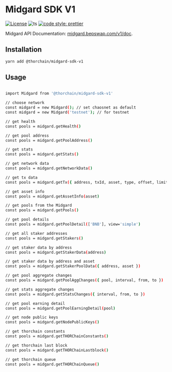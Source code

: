 # Midgard SDK V1

[![License](https://img.shields.io/npm/l/make-coverage-badge.svg)](https://opensource.org/licenses/MIT)
![ts](https://flat.badgen.net/badge/Built%20With/TypeScript/blue)
[![code style: prettier](https://img.shields.io/badge/code_style-prettier-ff69b4.svg?style=flat-square)](https://github.com/prettier/prettier)

Midgard API Documentation: [midgard.bepswap.com/v1/doc](https://midgard.bepswap.com/v1/doc).

## Installation

```sh
yarn add @thorchain/midgard-sdk-v1
```

## Usage

```sh

import Midgard from '@thorchain/midgard-sdk-v1'

// choose network
const midgard = new Midgard(); // set chaosnet as default
const midgard = new Midgard('testnet'); // for testnet

// get health
const pools = midgard.getHealth()

// get pool address
const pools = midgard.getPoolAddress()

// get stats
const pools = midgard.getStats()

// get network data
const pools = midgard.getNetworkData()

// get tx data
const pools = midgard.getTx({ address, txId, asset, type, offset, limit })

// get asset info
const pools = midgard.getAssetInfo(asset)

// get pools from the Midgard
const pools = midgard.getPools()

// get pool details
const pools = midgard.getPoolDetail(['BNB'], view='simple')

// get all staker addresses
const pools = midgard.getStakers()

// get staker data by address
const pools = midgard.getStakerData(address)

// get staker data by address and asset
const pools = midgard.getStakerPoolData({ address, asset })

// get pool aggregate changes
const pools = midgard.getPoolAggChanges({ pool, interval, from, to })

// get stats aggregate changes
const pools = midgard.getStatsChanges({ interval, from, to })

// get pool earning detail
const pools = midgard.getPoolEarningDetail(pool)

// get node public keys
const pools = midgard.getNodePublicKeys()

// get thorchain constants
const pools = midgard.getTHORChainConstants()

// get thorchain last block
const pools = midgard.getTHORChainLastblock()

// get thorchain queue
const pools = midgard.getTHORChainQueue()

```
